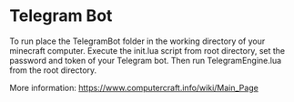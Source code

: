 # Telegram Bot

To run place the TelegramBot folder in the working directory of your minecraft computer. Execute the init.lua script from root directory, set the password and token of your Telegram bot. Then run TelegramEngine.lua from the root directory.

More information: https://www.computercraft.info/wiki/Main_Page
